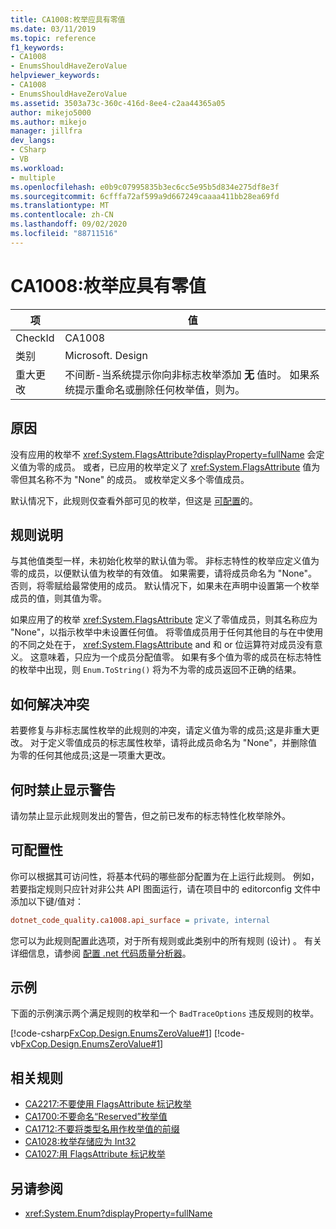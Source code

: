 ```yaml
---
title: CA1008:枚举应具有零值
ms.date: 03/11/2019
ms.topic: reference
f1_keywords:
- CA1008
- EnumsShouldHaveZeroValue
helpviewer_keywords:
- CA1008
- EnumsShouldHaveZeroValue
ms.assetid: 3503a73c-360c-416d-8ee4-c2aa44365a05
author: mikejo5000
ms.author: mikejo
manager: jillfra
dev_langs:
- CSharp
- VB
ms.workload:
- multiple
ms.openlocfilehash: e0b9c07995835b3ec6cc5e95b5d834e275df8e3f
ms.sourcegitcommit: 6cfffa72af599a9d667249caaaa411bb28ea69fd
ms.translationtype: MT
ms.contentlocale: zh-CN
ms.lasthandoff: 09/02/2020
ms.locfileid: "88711516"
---
```

# <a name="ca1008-enums-should-have-zero-value"></a>CA1008:枚举应具有零值

|项|值|
|-|-|
|CheckId|CA1008|
|类别|Microsoft. Design|
|重大更改|不间断-当系统提示你向非标志枚举添加 **无** 值时。 如果系统提示重命名或删除任何枚举值，则为。|

## <a name="cause"></a>原因

没有应用的枚举不 <xref:System.FlagsAttribute?displayProperty=fullName> 会定义值为零的成员。 或者，已应用的枚举定义了 <xref:System.FlagsAttribute> 值为零但其名称不为 "None" 的成员。 或枚举定义多个零值成员。

默认情况下，此规则仅查看外部可见的枚举，但这是 [可配置](#configurability)的。

## <a name="rule-description"></a>规则说明

与其他值类型一样，未初始化枚举的默认值为零。 非标志特性的枚举应定义值为零的成员，以便默认值为枚举的有效值。 如果需要，请将成员命名为 "None"。 否则，将零赋给最常使用的成员。 默认情况下，如果未在声明中设置第一个枚举成员的值，则其值为零。

如果应用了的枚举 <xref:System.FlagsAttribute> 定义了零值成员，则其名称应为 "None"，以指示枚举中未设置任何值。 将零值成员用于任何其他目的与在中使用的不同之处在于， <xref:System.FlagsAttribute> and 和 or 位运算符对成员没有意义。 这意味着，只应为一个成员分配值零。 如果有多个值为零的成员在标志特性的枚举中出现，则 `Enum.ToString()` 将为不为零的成员返回不正确的结果。

## <a name="how-to-fix-violations"></a>如何解决冲突

若要修复与非标志属性枚举的此规则的冲突，请定义值为零的成员;这是非重大更改。 对于定义零值成员的标志属性枚举，请将此成员命名为 "None"，并删除值为零的任何其他成员;这是一项重大更改。

## <a name="when-to-suppress-warnings"></a>何时禁止显示警告

请勿禁止显示此规则发出的警告，但之前已发布的标志特性化枚举除外。

## <a name="configurability"></a>可配置性

你可以根据其可访问性，将基本代码的哪些部分配置为在上运行此规则。 例如，若要指定规则只应针对非公共 API 图面运行，请在项目中的 editorconfig 文件中添加以下键/值对：

```ini
dotnet_code_quality.ca1008.api_surface = private, internal
```

您可以为此规则配置此选项，对于所有规则或此类别中的所有规则 (设计) 。 有关详细信息，请参阅 [配置 .net 代码质量分析器](configure-fxcop-analyzers.md)。

## <a name="example"></a>示例

下面的示例演示两个满足规则的枚举和一个 `BadTraceOptions` 违反规则的枚举。

[!code-csharp[FxCop.Design.EnumsZeroValue#1](../code-quality/codesnippet/CSharp/ca1008-enums-should-have-zero-value_1.cs)]
[!code-vb[FxCop.Design.EnumsZeroValue#1](../code-quality/codesnippet/VisualBasic/ca1008-enums-should-have-zero-value_1.vb)]

## <a name="related-rules"></a>相关规则

- [CA2217:不要使用 FlagsAttribute 标记枚举](../code-quality/ca2217.md)
- [CA1700:不要命名“Reserved”枚举值](../code-quality/ca1700.md)
- [CA1712:不要将类型名用作枚举值的前缀](../code-quality/ca1712.md)
- [CA1028:枚举存储应为 Int32](../code-quality/ca1028.md)
- [CA1027:用 FlagsAttribute 标记枚举](../code-quality/ca1027.md)

## <a name="see-also"></a>另请参阅

- <xref:System.Enum?displayProperty=fullName>
